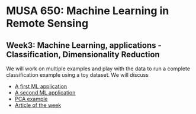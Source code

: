 # MUSA 650: Machine Learning in Remote Sensing

## Week3: Machine Learning, applications - Classification, Dimensionality Reduction

We will work on multiple examples and play with the data to run a complete classification example using a toy dataset. We will discuss 

- [A first ML application](Prac1_boston-house-price-prediction.ipynb) 
- [A second ML application](Prac4_mnist-fashion_PCA-KNN.ipynb) 
- [PCA example](Prac5_pca_faces.ipynb)
- [Article of the week](https://medium.com/app-affairs/9-applications-of-machine-learning-from-day-to-day-life-112a47a429d0)
